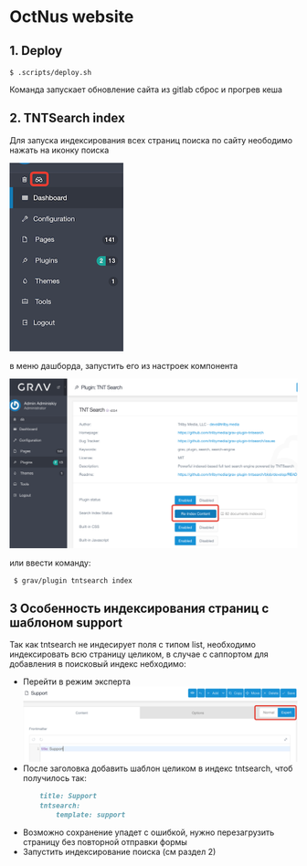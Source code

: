 # OctNus website

## 1. Deploy
    $ .scripts/deploy.sh
Команда запускает обновление сайта из gitlab сброс и прогрев кеша

## 2. TNTSearch index
Для запуска индексирования всех страниц поиска по сайту неободимо нажать на иконку поиска 

![иконку поиска](index-1.png) 

в меню дашборда, запустить его из настроек компонента

![настроек компонента](index-2.png)
 
или ввести команду:
    
     $ grav/plugin tntsearch index
## 3 Особенность индексирования страниц с шаблоном support
Так как tntsearch не индесирует поля с типом list, необходимо индексировать всю страницу целиком, в случае с саппортом для добавления в поисковый индекс небходимо:
  
  - Перейти в режим эксперта ![режим эксперта](index-support.png)
  - После заголовка добавить шаблон целиком в индекс tntsearch, чтоб получилось так:
    ```markdown
        title: Support
        tntsearch:
            template: support
    ```
   - Возможно сохранение упадет с ошибкой, нужно перезагрузить страницу без повторной отправки формы 
   - Запустить индексирование поиска (см раздел 2)



